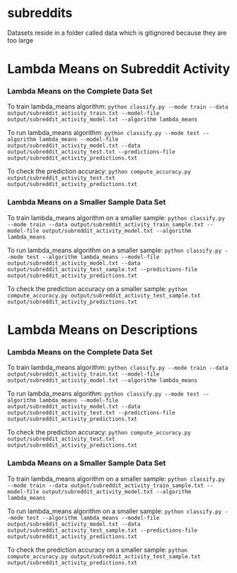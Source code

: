 # subreddits

Datasets reside in a folder called data which is gitignored because they are too large

# Lambda Means on Subreddit Activity

### Lambda Means on the Complete Data Set
To train lambda_means algorithm:
`python classify.py --mode train --data output/subreddit_activity_train.txt --model-file output/subreddit_activity_model.txt --algorithm lambda_means`

To run lambda_means algorithm:
`python classify.py --mode test --algorithm lambda_means --model-file output/subreddit_activity_model.txt --data output/subreddit_activity_test.txt --predictions-file output/subreddit_activity_predictions.txt`

To check the prediction accuracy:
`python compute_accuracy.py output/subreddit_activity_test.txt output/subreddit_activity_predictions.txt`

### Lambda Means on a Smaller Sample Data Set
To train lambda_means algorithm on a smaller sample:
`python classify.py --mode train --data output/subreddit_activity_train_sample.txt --model-file output/subreddit_activity_model.txt --algorithm lambda_means`

To run lambda_means algorithm on a smaller sample:
`python classify.py --mode test --algorithm lambda_means --model-file output/subreddit_activity_model.txt --data output/subreddit_activity_test_sample.txt --predictions-file output/subreddit_activity_predictions.txt`

To check the prediction accuracy on a smaller sample:
`python compute_accuracy.py output/subreddit_activity_test_sample.txt output/subreddit_activity_predictions.txt`

# Lambda Means on Descriptions

### Lambda Means on the Complete Data Set
To train lambda_means algorithm:
`python classify.py --mode train --data output/subreddit_activity_train.txt --model-file output/subreddit_activity_model.txt --algorithm lambda_means`

To run lambda_means algorithm:
`python classify.py --mode test --algorithm lambda_means --model-file output/subreddit_activity_model.txt --data output/subreddit_activity_test.txt --predictions-file output/subreddit_activity_predictions.txt`

To check the prediction accuracy:
`python compute_accuracy.py output/subreddit_activity_test.txt output/subreddit_activity_predictions.txt`

### Lambda Means on a Smaller Sample Data Set
To train lambda_means algorithm on a smaller sample:
`python classify.py --mode train --data output/subreddit_activity_train_sample.txt --model-file output/subreddit_activity_model.txt --algorithm lambda_means`

To run lambda_means algorithm on a smaller sample:
`python classify.py --mode test --algorithm lambda_means --model-file output/subreddit_activity_model.txt --data output/subreddit_activity_test_sample.txt --predictions-file output/subreddit_activity_predictions.txt`

To check the prediction accuracy on a smaller sample:
`python compute_accuracy.py output/subreddit_activity_test_sample.txt output/subreddit_activity_predictions.txt`

